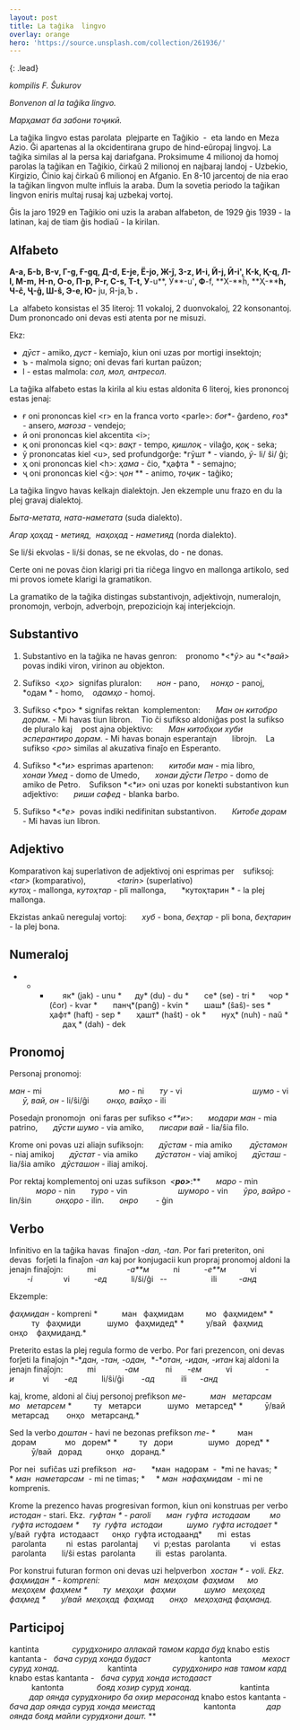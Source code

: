 ```yaml
---
layout: post
title: La taĝika  lingvo
overlay: orange
hero: 'https://source.unsplash.com/collection/261936/'
---
```


{: .lead}

*kompilis F. Ŝukurov*

*Bonvenon al la taĝika lingvo.*

*Марҳамат ба забони  тоҷикӣ.* 

La taĝika lingvo estas parolata  plejparte en Taĝikio  -  eta lando en   Meza Azio. Ĝi apartenas al la okcidentirana grupo de hind-eŭropaj   lingvoj. La taĝika similas al la persa kaj dariafgana. Proksimume  4 milionoj da homoj parolas la taĝikan en Taĝikio, ĉirkaŭ 2 milionoj   en najbaraj landoj - Uzbekio, Kirgizio, Ĉinio kaj ĉirkaŭ 6 milionoj   en Afganio. En 8-10 jarcentoj de nia erao la taĝikan lingvon multe   influis la araba. Dum la sovetia periodo la taĝikan lingvon eniris   multaj rusaj kaj uzbekaj vortoj.
<!--break-->  
Ĝis la jaro 1929 en Taĝikio oni uzis la araban alfabeton, de 1929   ĝis 1939 - la latinan, kaj de tiam ĝis hodiaŭ - la kirilan. 

## Alfabeto 

**А-**a**,
Б-**b**,
В-**v**,
Г-**g**,
Ғ-**gq**,
Д-**d**,
Е-**je**,
Ё-**jo, Ж-ĵ,
З-z**,
И-**i**,
Й-**j**,
Ӣ-**i'**,
К-**k**,
Қ-**q**,
Л-**l**,
М-**m**,**
**Н-**n**,
О-**o**,
П-**p**,
Р-**r**,
С-**s**,
Т-**t**,
У**-u**,
Ӯ**-u'**,
Ф**-f,
**Х-**ĥ,
**Ҳ-****h,
Ч-ĉ,
Ҷ-ĝ, Ш-ŝ, Э-e,
Ю-** 
ju,
Я-ja,Ъ
**.**

La  alfabeto konsistas el 35 literoj:  11 vokaloj, 2 duonvokaloj, 22 konsonantoj.  Dum prononcado oni devas esti atenta por ne misuzi. 

Ekz: 

- *дӯст* - amiko,  *дуст* - kemiaĵo, kiun oni uzas por mortigi insektojn;
- ъ - malmola signo; oni devas fari kurtan paŭzon; 
- l - estas malmola:  *сол, мол, антресол.*

La taĝika alfabeto estas la kirila al kiu estas aldonita 6 literoj, kies prononcoj estas jenaj:

- ғ oni prononcas kiel \<r\> en la franca vorto \<parle\>: *бо*ғ*- ĝardeno, *ғ*оз* - ansero,  *ма*ғ*оза* - vendejo;
- ӣ oni prononcas kiel akcentita \<i\>; 
- қ oni prononcas kiel \<q\>:  *вақт* - tempo,  *қишлоқ* - vilaĝo,  *қоқ* - seka;
- ӯ prononcatas kiel \<u\>, sed profundgorĝe:  *гӯшт * - viando,  *ӯ*- li/ ŝi/ ĝi;
- ҳ oni prononcas kiel \<h\>:  *ҳама* - ĉio,  *ҳафта * - semajno; 
- ҷ oni prononcas kiel \<ĝ\>:  ҷ*он* ** - animo,  *тоҷик* - taĝiko;

La taĝika lingvo havas kelkajn dialektojn.  Jen ekzemple unu frazo en du la plej gravaj dialektoj.   

*Быта-метата, ната-наметата* (suda dialekto).

*Агар ҳоҳад - метияд,  наҳоҳад - наметияд* (norda dialekto). 

Se li/ŝi ekvolas - li/ŝi donas, se ne ekvolas, do - ne donas.

Certe oni ne povas ĉion klarigi pri tia riĉega lingvo en mallonga artikolo, sed mi provos iomete klarigi la gramatikon.

La gramatiko de la taĝika distingas substantivojn, adjektivojn, numeralojn, pronomojn, verbojn, adverbojn, prepoziciojn kaj interjekciojn.

## Substantivo

1) Substantivo en la taĝika ne havas genron:
  
pronomo *\<**ӯ\>* аu *\<**вай\>* povas indiki viron, virinon  аu objekton. 

2) Sufikso  \<*ҳо\>*  signifas pluralon:        *нон* - pano,      *нонҳо* - panoj,        *одам * - homo,     *одамҳо* - homoj. 

3) Sufikso \<*ро\> * signifas rektan  komplementon:       *Ман он китобро дорам*. - Mi havas tiun libron.    Tio ĉi sufikso aldoniĝas post la sufikso de pluralo kaj    post ajna objektivo:        *Ман китобҳои хуби эсперантиро дорам*. - Mi havas bonajn esperantajn       librojn.    La sufikso \<*ро\>* similas al akuzativa finaĵo en Esperanto.

4) Sufikso *\<**и\>* esprimas apartenon:        *китоби ман* - mia libro,        *хонаи Умед* - domo de Umedo,        *хонаи дӯсти Петро* - domo de amiko de Petro.    Sufikson *\<**и\>* oni uzas por konekti substantivon kun adjektivo:        *риши сафед* - blanka barbo.

5) Sufikso *\<**е\>*  povas indiki nedifinitan substantivon.        *Китобе дорам* - Mi havas iun libron.                      

## Adjektivo

Komparativon kaj superlativon de adjektivoj oni esprimas per    sufiksoj: *\<tar\>* (komparativo),              *\<tarin\>* (superlativo)                                             *кутоҳ* - mallonga,  *кутоҳтар* - pli mallonga,        *кутоҳтарин * - la plej mallonga.

Ekzistas ankaŭ neregulaj vortoj:        *хуб* - bona,  *беҳтар* - pli bona,  *беҳтарин* - la plej bona.

## Numeraloj

 * * *        як* (jak) - unu *      ду* (du) - du *        се* (se) - tri *      чор * (ĉor) - kvar *        панҷ*(panĝ) - kvin *        шаш* (ŝaŝ)- ses *        ҳафт* (haft) - sep *        ҳашт* (haŝt) - ok *        нуҳ* (nuh) - naŭ *        даҳ * (dah) - dek

## Pronomoj

Personaj pronomoj:

*ман* - mi                                    *мо* - ni        *ту* - vi                                 *шумо* - vi        *ӯ, вай, он* - li/ŝi/ĝi        *онҳо, вайҳо* - ili


Posedajn pronomojn  oni faras per sufikso *\<**и\>*:        *модари ман* - mia patrino,        *дӯсти шумо* - via amiko,        *писари вай* - lia/ŝia filo.

Krome oni povas uzi aliajn sufiksojn:        *дӯстам* - mia amiko         *дӯстамон* - niaj amikoj       *дӯстат* - via amiko         *дӯстaтон* - viaj amikoj        *дӯсташ* - lia/ŝia amiko    *дӯсташон* - iliaj amikoj.

Por rektaj komplementoj oni uzas sufikson  *\<**ро\>***:**        *маро* - min                            *моро* - nin        *туро* - vin                        *шуморо* - vin        *ӯро, вайро* - lin/ŝin            *онҳоро* - ilin.        *онро*        - ĝin

## Verbo

Infinitivo en la taĝika havas  finaĵon *-dan, -tan*. Por fari preteriton, oni  devas  forĵeti la finaĵon *-an* kaj por konjugacii kun propraj pronomoj aldoni la jenajn finaĵojn:           mi              -*a**м*           ni           -*e**м*           vi                -*i*              vi           -*ед*           li/ŝi/ĝi   --                    ili          -*анд*

Ekzemple:

*фаҳмидан* - kompreni *            ман   фаҳмидам          мо   фаҳмидем* *            ту   фаҳмиди            шумо   фаҳмидед* *          у/вай   фаҳмид          онҳо    фаҳмиданд.*


Preterito estas la plej regula formo de verbo. Por fari prezencon, oni devas forĵeti la finaĵojn *-**дан, -тан, -одан,*  *-**отан, -идан, -итан* kaj aldoni la jenajn finaĵojn:           mi             -*ам*            ni       -*ем*           vi               -*и*             vi       -*ед*           li/ŝi/ĝi        -*ад*            ili      -*анд*

kaj, krome, aldoni al ĉiuj personoj prefikson  *ме-*           *ман   метарсам          мо   метарсем* *          ту   метарси            шумо   метарсед* *          ӯ/вай   метарсад        онҳо   метарсанд.*

Sed la verbo  *доштан* - havi ne bezonas prefikson *me-* *          ман   дорам             мо   дорем* *          ту   дори                шумо   доред* *           ӯ/вай   дорад           онҳо   доранд.*

Por nei  sufiĉas uzi prefikson    *на-*       *ман  надорам  -  *mi ne havas; *     * *ман  наметарсам  -* mi ne timas; *     * *ман  нафаҳмидам  -* mi ne komprenis.

Krome la prezenco havas progresivan formon, kiun oni konstruas per verbo  *истодан* - stari. Ekz.   *гуфтан * - paroli       *ман  гуфта  истодаам         мо  гуфта истодаем* *      ту  гуфта  истодаи           шумо  гуфта истодает* *      у/вай  гуфта  истодааст      онҳо  гуфта истодаанд*       mi  estas  parolanta         ni  estas  parolantaj       vi  p;estas  parolanta         vi  estas  parolanta       li/ŝi estas  parolanta         ili  estas  parolanta.

Por konstrui futuran formon oni devas uzi helpverbon   *хостан * - voli. Ekz.  *фаҳмидан * - kompreni:                      *ман  меҳоҳам  фаҳмам      мо   меҳоҳем  фаҳмем* *        ту  меҳоҳи   фаҳми             шумо   меҳоҳед фаҳмед* *        у/вай  меҳоҳад  фаҳмад       онҳо   меҳоҳанд фаҳманд.*

## Participoj

kantinta               *сурудхониро аллакай тамом карда буд* knabo estis kantanta -   *бача суруд хонда будаст*                      kantonta              *мехост суруд хонад*.                      kantinta                *сурудхониро нав тамом кард* knabo estas kantanta -   *бача суруд хонда истодааст*                      kantonta               *бояд хозир суруд хонад.*                      kantinta                *дар оянда сурудхониро ба охир мерасонад* knabo estos kantanta -    *бача дар оянда суруд хонда меистад*                      kantonta              *дар оянда бояд майли сурудхони дошт.* **

